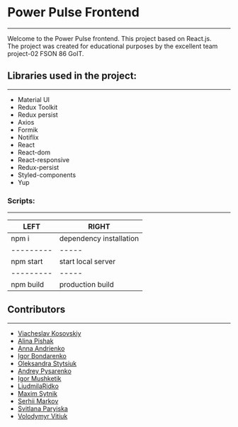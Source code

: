 # Power Pulse Frontend

---

Welcome to the Power Pulse frontend. This project based on React.js.  
The project was created for educational purposes by the excellent team
project-02 FSON 86 GoIT.

## Libraries used in the project:

---

- Material UI
- Redux Toolkit
- Redux persist
- Axios
- Formik
- Notiflix
- React
- React-dom
- React-responsive
- Redux-persist
- Styled-components
- Yup

### Scripts:

---

| LEFT      | RIGHT                   |
| --------- | ----------------------- |
| npm i     | dependency installation |
| --------- | -----                   |
| npm start | start local server      |
| --------- | -----                   |
| npm build | production build        |

## Contributors

---

- [Viacheslav Kosovskiy](https://github.com/Arch819)
- [Alina Pishak](https://github.com/Alina-Pishak)
- [Anna Andrienko](https://github.com/Annacheer)
- [Igor Bondarenko](https://github.com/Igor9779)
- [Oleksandra Stytsiuk](https://github.com/Alexa01821)
- [Andrey Pysarenko](https://github.com/AndreyPysarenko)
- [Igor Mushketik](https://github.com/IgorMushk)
- [LiudmilaRidko](https://github.com/liussi)
- [Maxim Sytnik](https://github.com/Maksim713)
- [Serhii Markov](https://github.com/Serhiy8)
- [Svitlana Paryiska](https://github.com/SvitlanaParyiska)
- [Volodymyr Vitiuk](https://github.com/VitiukVV)
